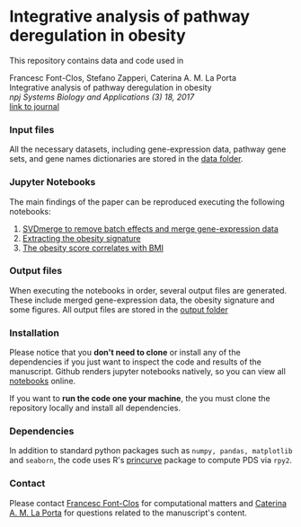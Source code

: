 # Integrative analysis of pathway deregulation in obesity
This repository contains data and code used in

Francesc Font-Clos, Stefano Zapperi, Caterina A. M. La Porta  
Integrative analysis of pathway deregulation in obesity  
*npj Systems Biology and Applications (3) 18, 2017*  
[link to journal](https://www.nature.com/articles/s41540-017-0018-z)  

### Input files
All the necessary datasets, including gene-expression data, pathway gene sets, and gene names dictionaries are stored in the [data folder](https://github.com/ComplexityBiosystems/obesity-score/tree/master/data).

### Jupyter Notebooks
The main findings of the paper can be reproduced executing the following notebooks:

1. [SVDmerge to remove batch effects and merge gene-expression data](https://github.com/ComplexityBiosystems/obesity-score/blob/master/notebooks/1.SVDmerge_to_remove_batch_effects.ipynb)
2. [Extracting the obesity signature](https://github.com/ComplexityBiosystems/obesity-score/blob/master/notebooks/2.Extracting_the_obesity_signature.ipynb)
3. [The obesity score correlates with BMI](https://github.com/ComplexityBiosystems/obesity-score/blob/master/notebooks/3.The_obesity_score_correlates_with_BMI.ipynb)

### Output files
When executing the notebooks in order, several output files are generated. These include merged gene-expression data, the obesity signature and some figures. All output files are stored in the [output folder](https://github.com/ComplexityBiosystems/obesity-score/tree/master/output)

### Installation
Please notice that you **don't need to clone** or install any of the dependencies if you just want to inspect the code and results of the manuscript. Github renders jupyter notebooks natively, so you can view all [notebooks](https://github.com/ComplexityBiosystems/obesity-score/tree/master/notebooks) online.

If you want to **run the code one your machine**, the you must clone the repository locally and install all dependencies.

### Dependencies
In addition to standard python packages such as  `numpy, pandas, matplotlib` and `seaborn`, the code uses R's [princurve](https://cran.r-project.org/web/packages/princurve/index.html) package to compute PDS via `rpy2`.

### Contact
Please contact [Francesc Font-Clos](mailto:francesc.font@gmail.com) for computational matters and [Caterina A. M. La Porta](mailto:caterina.laporta@unimi.it) for questions related to the manuscript's content.




